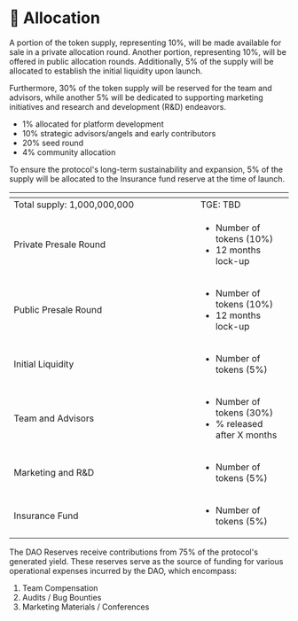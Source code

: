 # 📎 Allocation

A portion of the token supply, representing 10%, will be made available for sale in a private allocation round. Another portion, representing 10%, will be offered in public allocation rounds. Additionally, 5% of the supply will be allocated to establish the initial liquidity upon launch.

Furthermore, 30% of the token supply will be reserved for the team and advisors, while another 5% will be dedicated to supporting marketing initiatives and research and development (R\&D) endeavors.

* 1% allocated for platform development
* 10% strategic advisors/angels and early contributors
* 20% seed round
* 4% community allocation

To ensure the protocol's long-term sustainability and expansion, 5% of the supply will be allocated to the Insurance fund reserve at the time of launch.&#x20;

<table data-header-hidden><thead><tr><th width="321"></th><th></th></tr></thead><tbody><tr><td>Total supply: 1,000,000,000</td><td>TGE: TBD</td></tr><tr><td>Private Presale Round</td><td><ul><li>Number of tokens (10%)</li><li>12 months lock-up </li></ul></td></tr><tr><td>Public Presale Round</td><td><p></p><ul><li>Number of tokens (10%)</li><li>12 months lock-up </li></ul><p></p></td></tr><tr><td>Initial Liquidity</td><td><ul><li>Number of tokens (5%)</li></ul></td></tr><tr><td>Team and Advisors</td><td><ul><li> Number of tokens (30%)</li><li>% released after X months</li></ul></td></tr><tr><td>Marketing and R&#x26;D</td><td><ul><li>Number of tokens (5%)</li></ul></td></tr><tr><td>Insurance Fund</td><td><ul><li>Number of tokens (5%)</li></ul></td></tr></tbody></table>

The DAO Reserves receive contributions from 75% of the protocol's generated yield. These reserves serve as the source of funding for various operational expenses incurred by the DAO, which encompass:

1. Team Compensation
2. Audits / Bug Bounties
3. Marketing Materials / Conferences

